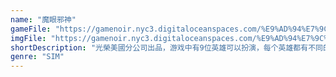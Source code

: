 ```yaml
---
name: "魔眼邪神"
gameFile: "https://gamenoir.nyc3.digitaloceanspaces.com/%E9%AD%94%E7%9C%BC%E9%82%AA%E7%A5%9E/myxs.zip"
imgFile: "https://gamenoir.nyc3.digitaloceanspaces.com/%E9%AD%94%E7%9C%BC%E9%82%AA%E7%A5%9E/original.webp"
shortDescription: "光榮美國分公司出品，游戏中有9位英雄可以扮演，每个英雄都有不同的领地和勇士"
genre: "SIM"
---
```

